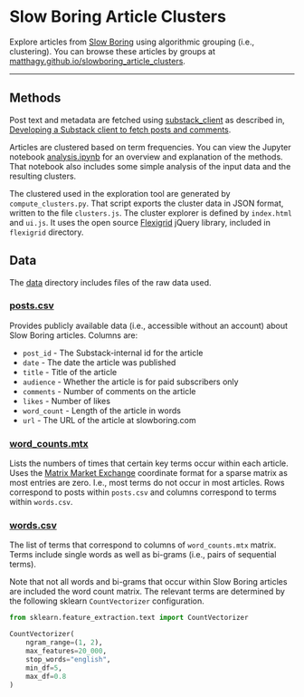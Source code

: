 # Slow Boring Article Clusters

Explore articles from [Slow Boring](https://www.slowboring.com/) using algorithmic grouping (i.e., clustering).
You can browse these articles by groups
at [matthagy.github.io/slowboring_article_clusters](https://matthagy.github.io/slowboring_article_clusters/).

---

## Methods

Post text and metadata are fetched using [substack_client](https://github.com/matthagy/substack_client) as described in,
[Developing a Substack client to fetch posts and comments](https://matthagy.substack.com/p/developing-a-custom-substack-front).


Articles are clustered based on term frequencies.
You can view the Jupyter notebook [analysis.ipynb](./analysis.ipynb)
for an overview and explanation of the methods.
That notebook also includes some simple analysis of the input data
and the resulting clusters.

The clustered used in the exploration tool are generated by
`compute_clusters.py`.
That script exports the cluster data in JSON format, written to the
file `clusters.js`.
The cluster explorer is defined by `index.html` and `ui.js`.
It uses the open source [Flexigrid](https://github.com/paulopmx/Flexigrid)
jQuery library, included in `flexigrid` directory.

## Data

The [data](./data) directory includes files of the raw data used.

### [posts.csv](./data/posts.csv)

Provides publicly available data (i.e., accessible without an account)
about Slow Boring articles. Columns are:

* `post_id` - The Substack-internal id for the article
* `date` - The date the article was published
* `title` - Title of the article
* `audience` - Whether the article is for paid subscribers only
* `comments` - Number of comments on the article
* `likes` - Number of likes
* `word_count` - Length of the article in words
* `url` - The URL of the article at slowboring.com

### [word_counts.mtx](./data/word_counts.mtx)

Lists the numbers of times that certain key terms occur within each
article.
Uses the [Matrix Market Exchange](https://math.nist.gov/MatrixMarket/formats.html)
coordinate format for a sparse matrix as most entries are zero.
I.e., most terms do not occur in most articles.
Rows correspond to posts within `posts.csv` and 
columns correspond to terms within `words.csv`.

### [words.csv](./data/words.csv)

The list of terms that correspond to columns of `word_counts.mtx` matrix.
Terms include single words as well as bi-grams (i.e., pairs of sequential terms).

Note that not all words and bi-grams that occur within Slow Boring articles
are included the word count matrix.
The relevant terms are determined by the following sklearn `CountVectorizer` configuration.

```python
from sklearn.feature_extraction.text import CountVectorizer

CountVectorizer(
    ngram_range=(1, 2),
    max_features=20_000,
    stop_words="english",
    min_df=5,
    max_df=0.8
)
```